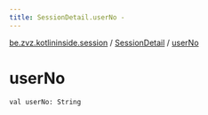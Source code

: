 ```yaml
---
title: SessionDetail.userNo - 
---
```


[be.zvz.kotlininside.session](../index.html) / [SessionDetail](index.html) / [userNo](./user-no.html)

# userNo

`val userNo: String`